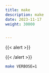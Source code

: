 ```yaml
---
title: make
description: make
date: 2023-11-17
weight: 30000


---
```


{{< alert >}}


{{< /alert >}}


```bash
make VERBOSE=1
```
